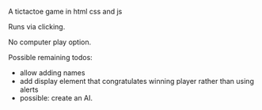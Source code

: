 A tictactoe game in html css and js

Runs via clicking.

No computer play option.

Possible remaining todos:
- allow adding names
- add display element that congratulates winning player rather than using alerts
- possible: create an AI.
